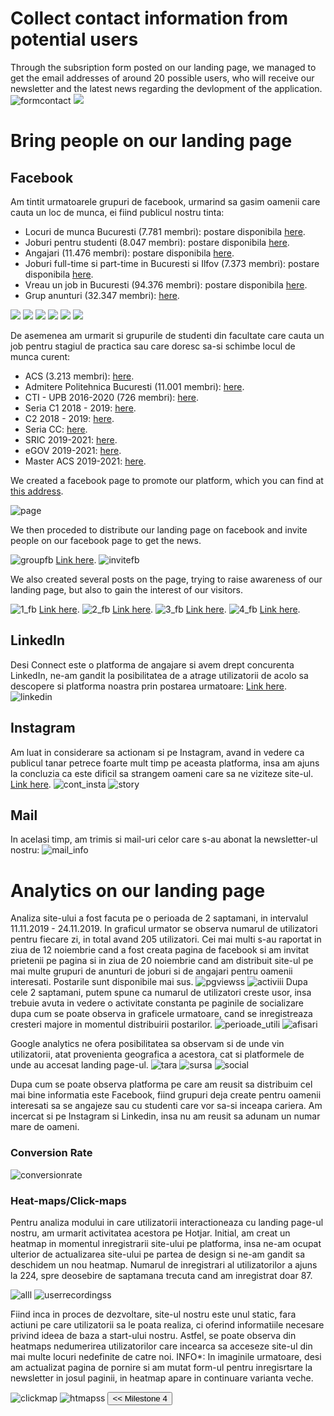 # Collect contact information from potential users

Through the subsription form posted on our landing page, we managed to get the email addresses of around 20 possible users, who will receive our newsletter and the latest news regarding the devlopment of the application.
<img src="/connect.github.io/images/analytics/form_contact.png" alt="formcontact" >
<img class="mySlides" src="/connect.github.io/images/facebook_page/newsletter.png">
# Bring people on our landing page

## Facebook
Am tintit urmatoarele grupuri de facebook, urmarind sa gasim oamenii care cauta un loc de munca, ei fiind publicul nostru tinta:
* Locuri de munca Bucuresti (7.781 membri): postare disponibila <a href="https://www.facebook.com/groups/739964369370261/permalink/2922329634467046/" target="_blank">here</a>.
* Joburi pentru studenti (8.047 membri): postare disponibila <a href="https://www.facebook.com/groups/joburipentrustudenti/permalink/2163444787296028/" target="_blank">here</a>.
* Angajari (11.476 membri): postare disponibila <a href="https://www.facebook.com/groups/1552492258402919/permalink/2406979642954172/" target="_blank">here</a>.
* Joburi full-time si part-time in Bucuresti si Ilfov (7.373 membri): postare disponibila <a href="https://www.facebook.com/groups/860711997439808/permalink/1401947593316243/" target="_blank">here</a>.
* Vreau un job in Bucuresti (94.376 membri): postare disponibila  <a href="https://www.facebook.com/groups/vreauunjobinbucuresti/permalink/2531086397128758/" target="_blank">here</a>.
* Grup anunturi (32.347 membri): <a href="https://www.facebook.com/groups/482486465157181/permalink/3233528840052916/" target="_blank">here</a>.

<img class="mySlides" src="/connect.github.io/images/facebook_page/anunt1.jpg">
<img class="mySlides" src="/connect.github.io/images/facebook_page/anunt2.jpg">
<img class="mySlides" src="/connect.github.io/images/facebook_page/anunt3.jpg">
<img class="mySlides" src="/connect.github.io/images/facebook_page/anunt4.jpg">
<img class="mySlides" src="/connect.github.io/images/facebook_page/anunt5.jpg">
<img class="mySlides" src="/connect.github.io/images/facebook_page/anunt6.jpg">

De asemenea am urmarit si grupurile de studenti din facultate care cauta un job pentru stagiul de practica sau care doresc sa-si schimbe locul de munca curent:
* ACS (3.213 membri):  <a href="https://www.facebook.com/groups/acsro/permalink/2704188426330983/" target="_blank">here</a>.
* Admitere Politehnica Bucuresti (11.001 membri): <a href="https://www.facebook.com/groups/756516577733622/permalink/2754357644616162/" target="_blank">here</a>.
* CTI - UPB 2016-2020 (726 membri): <a href="https://www.facebook.com/groups/1731882180414501/permalink/2596486970620680/" target="_blank">here</a>.
* Seria C1 2018 - 2019: <a href="https://www.facebook.com/groups/692431747763492/permalink/1006898862983444/" target="_blank">here</a>.
* C2 2018 - 2019: <a href="https://www.facebook.com/groups/2204335999825475/permalink/2491444001114672/" target="_blank">here</a>.
* Seria CC: <a href="https://www.facebook.com/groups/566033610248096/permalink/1260044477513669/" target="_blank">here</a>.
* SRIC 2019-2021: <a href="https://www.facebook.com/groups/1331169247051748/permalink/1445839835584688/" target="_blank">here</a>.
* eGOV 2019-2021: <a href="https://www.facebook.com/groups/837674206618002/permalink/931565423895546/" target="_blank">here</a>.
* Master ACS 2019-2021: <a href="https://www.facebook.com/groups/462466777864328/permalink/548258419285163/" target="_blank">here</a>.


We created a facebook page to promote our platform, which you can find at <a href="https://www.facebook.com/Connect-101024858032190/?ref=br_rs" target="_blank">this address</a>.

<img src="/connect.github.io/images/facebook_page/connect_page.png" alt="page" >

We then proceded to distribute our landing page on facebook and invite people on our facebook page to get the news.

<img src="/connect.github.io/images/facebook_page/post_group_fb.png" alt="groupfb" >
<a href="https://www.facebook.com/groups/2234775729904943/permalink/2463721593677021/" target="_blank">Link here</a>.

<img src="/connect.github.io/images/facebook_page/invite_fb.JPG" alt="invitefb" >

We also created several posts on the page, trying to raise awareness of our landing page, but also to gain the interest of our visitors.

<img src="/connect.github.io/images/facebook_page/post1_fb.png" alt="1_fb" >
<a href="https://www.facebook.com/permalink.php?story_fbid=102050437929632&id=101024858032190&__tn__=-R" target="_blank">Link here</a>.

<img src="/connect.github.io/images/facebook_page/post2_fb.png" alt="2_fb" >
<a href="https://www.facebook.com/permalink.php?story_fbid=102089964592346&id=101024858032190&__tn__=-R" target="_blank">Link here</a>.

<img src="/connect.github.io/images/facebook_page/post3_fb.png" alt="3_fb" >
<a href="https:https://www.facebook.com/101024858032190/photos/a.102107094590633/102106837923992/?type=3&theater" target="_blank">Link here</a>.

<img src="/connect.github.io/images/facebook_page/post4_fb.png" alt="4_fb" >
<a href="https://www.facebook.com/101024858032190/videos/759877427758860/?__tn__=-R" target="_blank">Link here</a>.

## LinkedIn
Desi Connect este o platforma de angajare si avem drept concurenta LinkedIn, ne-am gandit la posibilitatea de a atrage utilizatorii de acolo sa descopere si platforma noastra prin postarea urmatoare:
<a href="https://www.linkedin.com/feed/update/urn:li:activity:6603758990637838336/" target="_blank">Link here</a>.
<img src="/connect.github.io/images/facebook_page/linkedin.png" alt="linkedin" >

## Instagram 
Am luat in considerare sa actionam si pe Instagram, avand in vedere ca publicul tanar petrece foarte mult timp pe aceasta platforma, insa am ajuns la concluzia ca este dificil sa strangem oameni care sa ne viziteze site-ul. <a href="https://www.instagram.com/connect.recruitment/?hl=ro" target="_blank">Link here</a>.
<img src="/connect.github.io/images/facebook_page/cont_insta.PNG" alt="cont_insta" >
<img src="/connect.github.io/images/facebook_page/story_insta.PNG" alt="story" >

## Mail
In acelasi timp, am trimis si mail-uri celor care s-au abonat la newsletter-ul nostru:
<img src="/connect.github.io/images/facebook_page/mail_info.jpg" alt="mail_info" >

# Analytics on our landing page
Analiza site-ului a fost facuta pe o perioada de 2 saptamani, in intervalul 11.11.2019 - 24.11.2019.
In graficul urmator se observa numarul de utilizatori pentru fiecare zi, in total avand 205 utilizatori. Cei mai multi s-au raportat in ziua de 12 noiembrie cand a fost creata pagina de facebook si am invitat prietenii pe pagina si in ziua de 20 noiembrie cand am distribuit site-ul pe mai multe grupuri de anunturi de joburi si de angajari pentru oamenii interesati. Postarile sunt disponibile mai sus. 
<img src="/connect.github.io/images/analytics/total_utilizatori.png" alt="pgviewss" >
<img src="/connect.github.io/images/analytics/utilizatori_activi.png" alt="activiii" >
Dupa cele 2 saptamani, putem spune ca numarul de utilizatori creste usor, insa trebuie avuta in vedere o activitate constanta pe paginile de socializare dupa cum se poate observa in graficele urmatoare, cand se inregistreaza cresteri majore in momentul distribuirii postarilor.
<img src="/connect.github.io/images/analytics/utilizatori_activi_pe_perioade.png" alt="perioade_utili" >
<img src="/connect.github.io/images/analytics/afisari_pagina.png" alt="afisari" >

Google analytics ne ofera posibilitatea sa observam si de unde vin utilizatorii, atat provenienta geografica a acestora, cat si platformele de unde au accesat landing page-ul.
<img src="/connect.github.io/images/analytics/tara_provenienta.png" alt="tara" >
<img src="/connect.github.io/images/analytics/sursa_trafic.png" alt="sursa" >
<img src="/connect.github.io/images/analytics/social_trafic.png" alt="social" >

Dupa cum se poate observa platforma pe care am reusit sa distribuim cel mai bine informatia este Facebook, fiind grupuri deja create pentru oamenii interesati sa se angajeze sau cu studenti care vor sa-si inceapa cariera. Am incercat si pe Instagram si Linkedin, insa nu am reusit sa adunam un numar mare de oameni.

### Conversion Rate
<img src="/connect.github.io/images/analytics/general.png" alt="conversionrate" >

### Heat-maps/Click-maps
Pentru analiza modului in care utilizatorii interactioneaza cu landing page-ul nostru, am urmarit activitatea acestora pe Hotjar. Initial, am creat un heatmap in momentul inregistrarii site-ului pe platforma, insa ne-am ocupat ulterior de actualizarea site-ului pe partea de design si ne-am gandit sa deschidem un nou heatmap. Numarul de inregistrari al utilizatorilor a ajuns la 224, spre deosebire de saptamana trecuta cand am inregistrat doar 87.

<img src="/connect.github.io/images/analytics/all_heatmaps.png" alt="alll" >
<img src="/connect.github.io/images/analytics/user_recordings.png" alt="userrecordingss" >

Fiind inca in proces de dezvoltare, site-ul nostru este unul static, fara actiuni pe care utilizatorii sa le poata realiza, ci oferind informatiile necesare privind ideea de baza a start-ului nostru. Astfel, se poate observa din heatmaps nedumerirea utilizatorilor care incearca sa acceseze site-ul din mai multe locuri nedefinite de catre noi. 
INFO*: In imaginile urmatoare, desi am actualizat pagina de pornire si am mutat form-ul pentru inregisrtare la newsletter in josul paginii, in heatmap apare in continuare varianta veche.



<img src="/connect.github.io/images/facebook_page/click_maps.png" alt="clickmap" >
<img src="/connect.github.io/images/facebook_page/heatmaps.png" alt="htmapss" >

<input type="button" class="button" value="<< Milestone 4" onclick="window.location.href='milestone4.html'" />
